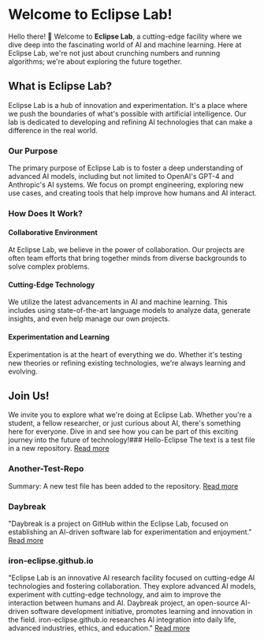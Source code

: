 # Welcome to Eclipse Lab!

Hello there! 👋 Welcome to **Eclipse Lab**, a cutting-edge facility where we dive deep into the fascinating world of AI and machine learning. Here at Eclipse Lab, we're not just about crunching numbers and running algorithms; we're about exploring the future together.

## What is Eclipse Lab?

Eclipse Lab is a hub of innovation and experimentation. It's a place where we push the boundaries of what's possible with artificial intelligence. Our lab is dedicated to developing and refining AI technologies that can make a difference in the real world.

### Our Purpose

The primary purpose of Eclipse Lab is to foster a deep understanding of advanced AI models, including but not limited to OpenAI's GPT-4 and Anthropic's AI systems. We focus on prompt engineering, exploring new use cases, and creating tools that help improve how humans and AI interact.

### How Does It Work?

#### Collaborative Environment

At Eclipse Lab, we believe in the power of collaboration. Our projects are often team efforts that bring together minds from diverse backgrounds to solve complex problems.

#### Cutting-Edge Technology

We utilize the latest advancements in AI and machine learning. This includes using state-of-the-art language models to analyze data, generate insights, and even help manage our own projects.

#### Experimentation and Learning

Experimentation is at the heart of everything we do. Whether it's testing new theories or refining existing technologies, we're always learning and evolving.

## Join Us!

We invite you to explore what we're doing at Eclipse Lab. Whether you're a student, a fellow researcher, or just curious about AI, there's something here for everyone. Dive in and see how you can be part of this exciting journey into the future of technology!### Hello-Eclipse
The text is a test file in a new repository.
[Read more](https://github.com/iron-eclipse/Hello-Eclipse)

### Another-Test-Repo
Summary: A new test file has been added to the repository.
[Read more](https://github.com/iron-eclipse/Another-Test-Repo)

### Daybreak
"Daybreak is a project on GitHub within the Eclipse Lab, focused on establishing an AI-driven software lab for experimentation and enjoyment."
[Read more](https://github.com/iron-eclipse/Daybreak)

### iron-eclipse.github.io
"Eclipse Lab is an innovative AI research facility focused on cutting-edge AI technologies and fostering collaboration. They explore advanced AI models, experiment with cutting-edge technology, and aim to improve the interaction between humans and AI. Daybreak project, an open-source AI-driven software development initiative, promotes learning and innovation in the field. iron-eclipse.github.io researches AI integration into daily life, advanced industries, ethics, and education."
[Read more](https://github.com/iron-eclipse/iron-eclipse.github.io)
